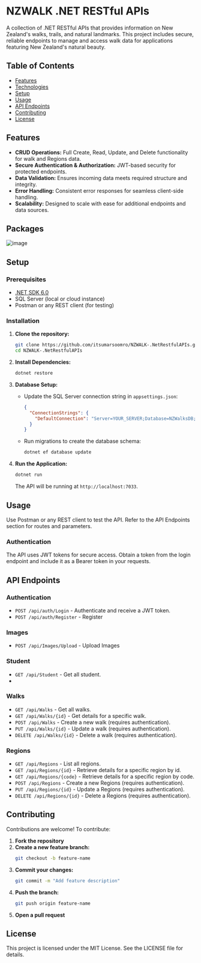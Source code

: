 # NZWALK .NET RESTful APIs

A collection of .NET RESTful APIs that provides information on New Zealand's walks, trails, and natural landmarks. This project includes secure, reliable endpoints to manage and access walk data for applications featuring New Zealand's natural beauty.

## Table of Contents

- [Features](#features)
- [Technologies](#technologies)
- [Setup](#setup)
- [Usage](#usage)
- [API Endpoints](#api-endpoints)
- [Contributing](#contributing)
- [License](#license)

## Features

- **CRUD Operations:** Full Create, Read, Update, and Delete functionality for walk and Regions data.
- **Secure Authentication & Authorization:** JWT-based security for protected endpoints.
- **Data Validation:** Ensures incoming data meets required structure and integrity.
- **Error Handling:** Consistent error responses for seamless client-side handling.
- **Scalability:** Designed to scale with ease for additional endpoints and data sources.

## Packages

![image](https://github.com/user-attachments/assets/9851c864-4135-41d6-8df5-698fe819bed7)

## Setup

### Prerequisites

- [.NET SDK 6.0](https://dotnet.microsoft.com/download/dotnet/6.0)
- SQL Server (local or cloud instance)
- Postman or any REST client (for testing)

### Installation

1. **Clone the repository:**
   ```bash
   git clone https://github.com/itsumarsoomro/NZWALK-.NetRestfulAPIs.git
   cd NZWALK-.NetRestfulAPIs
   ```

2. **Install Dependencies:**
   ```bash
   dotnet restore
   ```

3. **Database Setup:**
   * Update the SQL Server connection string in `appsettings.json`:
     ```json
     {
       "ConnectionStrings": {
         "DefaultConnection": "Server=YOUR_SERVER;Database=NZWalksDB;Trusted_Connection=True;"
       }
     }
     ```
   * Run migrations to create the database schema:
     ```bash
     dotnet ef database update
     ```

4. **Run the Application:**
   ```bash
   dotnet run
   ```
   The API will be running at `http://localhost:7033`.

## Usage

Use Postman or any REST client to test the API. Refer to the API Endpoints section for routes and parameters.

### Authentication

The API uses JWT tokens for secure access. Obtain a token from the login endpoint and include it as a Bearer token in your requests.

## API Endpoints

### Authentication
* `POST /api/auth/Login` - Authenticate and receive a JWT token.
* `POST /api/auth/Register` - Register

### Images
* `POST /api/Images/Upload` - Upload Images

### Student
* `GET /api/Student` - Get all student.
* 
### Walks
* `GET /api/Walks` - Get all walks.
* `GET /api/Walks/{id}` - Get details for a specific walk.
* `POST /api/Walks` - Create a new walk (requires authentication).
* `PUT /api/Walks/{id}` - Update a walk (requires authentication).
* `DELETE /api/Walks/{id}` - Delete a walk (requires authentication).

### Regions
* `GET /api/Regions` - List all regions.
* `GET /api/Regions/{id}` - Retrieve details for a specific region by id.
* `GET /api/Regions/{code}` - Retrieve details for a specific region by code.
* `POST /api/Regions` - Create a new Regions (requires authentication).
* `PUT /api/Regions/{id}` - Update a Regions (requires authentication).
* `DELETE /api/Regions/{id}` - Delete a Regions (requires authentication).

## Contributing

Contributions are welcome! To contribute:

1. **Fork the repository**
2. **Create a new feature branch:**
   ```bash
   git checkout -b feature-name
   ```
3. **Commit your changes:**
   ```bash
   git commit -m "Add feature description"
   ```
4. **Push the branch:**
   ```bash
   git push origin feature-name
   ```
5. **Open a pull request**

## License

This project is licensed under the MIT License. See the LICENSE file for details.
